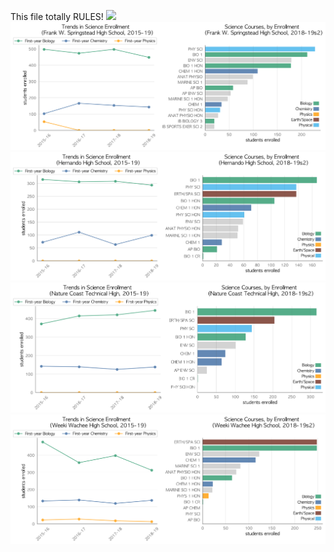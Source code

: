 This file totally RULES!
![](CENTRAL.png)
![](../School_plots/HERNANDO/FRANK_W_SP.png)
![](../School_plots/HERNANDO/HERNANDO.png)
![](../School_plots/HERNANDO/NATURE_COA.png)
![](../School_plots/HERNANDO/WEEKI_WACH.png)
